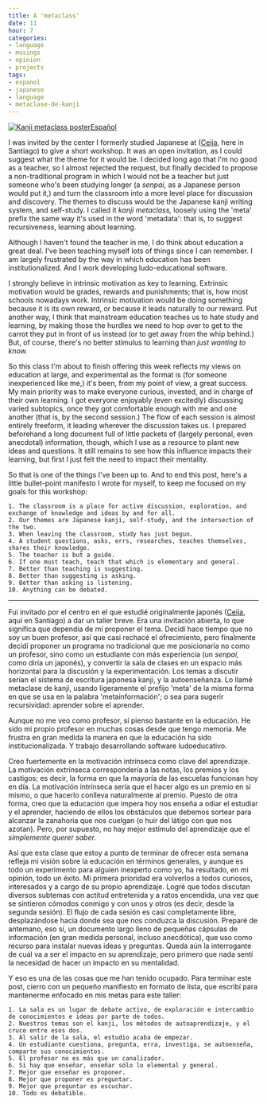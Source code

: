```yaml
---
title: A 'metaclass'
date: 11
hour: 7
categories:
- language
- musings
- opinion
- projects
tags:
- espanol
- japanese
- language
- metaclase-de-kanji
---
```


[![Kanji metaclass poster](http://blog.agj.cl/wp-content/uploads/2014/11/kanjimetaclass.png)](http://piclog.agj.cl/?picture=72)[Español](http://blog.agj.cl/2014/11/a-metaclass/#language)

I was invited by the center I formerly studied Japanese at ([Ceija](http://www.ceija.cl/), here in Santiago) to give a short workshop. It was an open invitation, as I could suggest what the theme for it would be. I decided long ago that I'm no good as a teacher, so I almost rejected the request, but finally decided to propose a non-traditional program in which I would not be a teacher but just someone who's been studying longer (a _senpai,_ as a Japanese person would put it,) and turn the classroom into a more level place for discussion and discovery. The themes to discuss would be the Japanese kanji writing system, and self-study. I called it _kanji metaclass,_ loosely using the 'meta' prefix the same way it's used in the word 'metadata': that is, to suggest recursiveness, learning about learning.

Although I haven't found the teacher in me, I do think about education a great deal. I've been teaching myself lots of things since I can remember. I am largely frustrated by the way in which education has been institutionalized. And I work developing ludo-educational software.

I strongly believe in intrinsic motivation as key to learning. Extrinsic motivation would be grades, rewards and punishments; that is, how most schools nowadays work. Intrinsic motivation would be doing something because it is its own reward, or because it leads naturally to our reward. Put another way, I think that mainstream education teaches us to hate study and learning, by making those the hurdles we need to hop over to get to the carrot they put in front of us instead (or to get away from the whip behind.) But, of course, there's no better stimulus to learning than _just wanting to know._

So this class I'm about to finish offering this week reflects my views on education at large, and experimental as the format is (for someone inexperienced like me,) it's been, from my point of view, a great success. My main priority was to make everyone curious, invested, and in charge of their own learning. I got everyone enjoyably (even excitedly) discussing varied subtopics, once they got comfortable enough with me and one another (that is, by the second session.) The flow of each session is almost entirely freeform, it leading wherever the discussion takes us. I prepared beforehand a long document full of little packets of (largely personal, even anecdotal) information, though, which I use as a resource to plant new ideas and questions. It still remains to see how this influence impacts their learning, but first I just felt the need to impact their mentality.

So that is one of the things I've been up to. And to end this post, here's a little bullet-point manifesto I wrote for myself, to keep me focused on my goals for this workshop:

 	1. The classroom is a place for active discussion, exploration, and exchange of knowledge and ideas by and for all.
 	2. Our themes are Japanese kanji, self-study, and the intersection of the two.
 	3. When leaving the classroom, study has just begun.
 	4. A student questions, asks, errs, researches, teaches themselves, shares their knowledge.
 	5. The teacher is but a guide.
 	6. If one must teach, teach that which is elementary and general.
 	7. Better than teaching is suggesting.
 	8. Better than suggesting is asking.
 	9. Better than asking is listening.
 	10. Anything can be debated.

<!-- more -->

---

<!-- language -->

Fui invitado por el centro en el que estudié originalmente japonés ([Ceija](http://www.ceija.cl/), aquí en Santiago) a dar un taller breve. Era una invitación abierta, lo que significa que dependía de mí proponer el tema. Decidí hace tiempo que no soy un buen profesor, así que casi rechacé el ofrecimiento, pero finalmente decidí proponer un programa no tradicional que me posicionaría no como un profesor, sino como un estudiante con más experiencia (un _senpai,_ como diría un japonés), y convertir la sala de clases en un espacio más horizontal para la discusión y la experimentación. Los temas a discutir serían el sistema de escritura japonesa kanji, y la autoenseñanza. Lo llamé metaclase de kanji, usando ligeramente el prefijo 'meta' de la misma forma en que se usa en la palabra 'metainformación'; o sea para sugerir recursividad: aprender sobre el aprender.

Aunque no me veo como profesor, sí pienso bastante en la educación. He sido mi propio profesor en muchas cosas desde que tengo memoria. Me frustra en gran medida la manera en que la educación ha sido institucionalizada. Y trabajo desarrollando software ludoeducativo.

Creo fuertemente en la motivación intrínseca como clave del aprendizaje. La motivación extrínseca correspondería a las notas, los premios y los castigos; es decir, la forma en que la mayoría de las escuelas funcionan hoy en día. La motivación intrínseca sería que el hacer algo es un premio en sí mismo, o que hacerlo conlleva naturalmente al premio. Puesto de otra forma, creo que la educación que impera hoy nos enseña a odiar el estudiar y el aprender, haciendo de ellos los obstáculos que debemos sortear para alcanzar la zanahoria que nos cuelgan (o huir del látigo con que nos azotan). Pero, por supuesto, no hay mejor estímulo del aprendizaje que el _simplemente querer saber._

Así que esta clase que estoy a punto de terminar de ofrecer esta semana refleja mi visión sobre la educación en términos generales, y aunque es todo un experimento para alguien inexperto como yo, ha resultado, en mi opinión, todo un éxito. Mi primera prioridad era volverlos a todos curiosos, interesados y a cargo de su propio aprendizaje. Logré que todos discutan diversos subtemas con actitud entretenida y a ratos encendida, una vez que se sintieron cómodos conmigo y con unos y otros (es decir, desde la segunda sesión). El flujo de cada sesión es casi completamente libre, desplazándose hacia donde sea que nos conduzca la discusión. Preparé de antemano, eso sí, un documento largo lleno de pequeñas cápsulas de información (en gran medida personal, incluso anecdótica), que uso como recurso para instalar nuevas ideas y preguntas. Queda aún la interrogante de cuál va a ser el impacto en su aprendizaje, pero primero que nada sentí la necesidad de hacer un impacto en su mentalidad.

Y eso es una de las cosas que me han tenido ocupado. Para terminar este post, cierro con un pequeño manifiesto en formato de lista, que escribí para mantenerme enfocado en mis metas para este taller:

 	1. La sala es un lugar de debate activo, de exploración e intercambio de conocimientos e ideas por parte de todos.
 	2. Nuestros temas son el kanji, los métodos de autoaprendizaje, y el cruce entre esos dos.
 	3. Al salir de la sala, el estudio acaba de empezar.
 	4. Un estudiante cuestiona, pregunta, erra, investiga, se autoenseña, comparte sus conocimientos.
 	5. El profesor no es más que un canalizador.
 	6. Si hay que enseñar, enseñar sólo lo elemental y general.
 	7. Mejor que enseñar es proponer.
 	8. Mejor que proponer es preguntar.
 	9. Mejor que preguntar es escuchar.
 	10. Todo es debatible.
